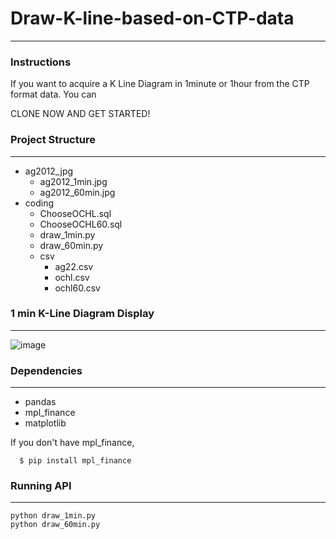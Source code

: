 # Draw-K-line-based-on-CTP-data
---------------------------
### Instructions
If you want to acquire a K Line Diagram in 1minute or 1hour from the CTP format data. You can 

CLONE NOW AND GET STARTED!

  
### Project Structure
---------------------------

- ag2012_jpg
    - ag2012_1min.jpg
    - ag2012_60min.jpg
- coding
    - ChooseOCHL.sql
    - ChooseOCHL60.sql
    - draw_1min.py
    - draw_60min.py
    - csv
        - ag22.csv
        - ochl.csv
        - ochl60.csv
###  1 min K-Line Diagram Display
---------------------------    
 ![image](https://github.com/anqi666/Draw-K-line-based-on-CTP-data/blob/main/DrawK_CTP/ag2012_jpg/ag2012_1min.jpg)   
### Dependencies
---------------------------
- pandas
- mpl_finance
- matplotlib

If you don't have mpl_finance, 

      $ pip install mpl_finance
### Running API
---------------------------
```
python draw_1min.py 
python draw_60min.py 


